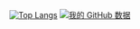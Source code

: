 [![Top Langs](https://github-readme-stats.vercel.app/api/top-langs/?username=anuraghazra&layout=compact)](https://github.com/anuraghazra/github-readme-stats)
[![我的 GitHub 数据](https://github-readme-stats.vercel.app/api?username=vistre)]()
